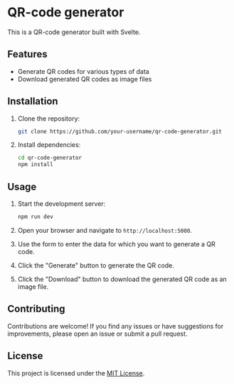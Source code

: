# QR-code generator

This is a QR-code generator built with Svelte.

## Features

- Generate QR codes for various types of data
- Download generated QR codes as image files

## Installation

1. Clone the repository:

    ```bash
    git clone https://github.com/your-username/qr-code-generator.git
    ```

2. Install dependencies:

    ```bash
    cd qr-code-generator
    npm install
    ```

## Usage

1. Start the development server:

    ```bash
    npm run dev
    ```

2. Open your browser and navigate to `http://localhost:5000`.

3. Use the form to enter the data for which you want to generate a QR code.

4. Click the "Generate" button to generate the QR code.

5. Click the "Download" button to download the generated QR code as an image file.

## Contributing

Contributions are welcome! If you find any issues or have suggestions for improvements, please open an issue or submit a pull request.

## License

This project is licensed under the [MIT License](LICENSE).